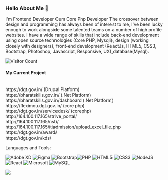 ### Hello About Me 👋

I'm
Frontend Developer Cum Core Php Developer
The crossover between design and programming has always been of interest to me, I've been lucky enough to work alongside some talented teams on a number of high profile websites. I have a wide range of skills that include back-end development using open source technologies (Core PHP, Mysqli), design (working closely with designers), front-end development (ReactJs, HTML5, CSS3, Bootstrap, Photoshop, Javascript, Responsive, UX),database(Mysql).


![Visitor Count](https://profile-counter.glitch.me/Praveenwebdeveloper/count.svg)

<div>
  <h4>My Current Project</h4><br>
https://dgt.gov.in/ (Drupal Platform)<br>
https://bharatskills.gov.in/ (.Net Platform)<br>
https://bharatskills.gov.in/dashboard (.Net Platform)<br>
https://fleximou.dgt.gov.in/ (core php)<br>
https://dgt.gov.in/servicedesk/ (corephp)<br>
http://164.100.117.165/strive_portal/ <br>
http://164.100.117.165/nsti/ <br>
http://164.100.117.165/itiadmission/upload_excel_file.php <br>
https://dgt.gov.in/award/ <br>
https://dgt.gov.in/kds/  <br>
</div>

Languages and Tools: 

<img alt="Adobe XD" src="https://img.shields.io/badge/adobexd-%23FF26BE.svg?style=flat-square&logo=adobexd&logoColor=white"/> <img alt="Figma" src="https://img.shields.io/badge/figma-%23F24E1E.svg?style=flat-square&logo=figma&logoColor=white"/> <img alt="Bootstrap" src="https://img.shields.io/badge/bootstrap-%23563D7C.svg?style=flat-square&logo=bootstrap&logoColor=white"/><img alt="PHP" src="https://img.shields.io/badge/php-%23777BB4.svg?style=flat-square&logo=php&logoColor=white"/> <img alt="HTML5" src="https://img.shields.io/badge/html5-%23E34F26.svg?style=flat-square&logo=html5&logoColor=white"/> <img alt="CSS3" src="https://img.shields.io/badge/css3-%231572B6.svg?style=flat-square&logo=css3&logoColor=white"/> <img alt="NodeJS" src="https://img.shields.io/badge/node.js-%2343853D.svg?style=flat-square&logo=node-dot-js&logoColor=white"/> <img alt="React" src="https://img.shields.io/badge/react-%2320232a.svg?style=flat-square&logo=react&logoColor=%2361DAFB"/> <img alt="Microsoft" src="https://img.shields.io/badge/azure-%230072C6.svg?style=flat-square&logo=azure-devops&logoColor=white"/> <img alt="MySQL" src="https://img.shields.io/badge/mysql-%2300f.svg?style=flat-square&logo=mysql&logoColor=white"/> 

![](https://activity-graph.herokuapp.com/graph?username=praveenwebdeveloper&theme=react-dark&area=true)
<!--
**Praveenwebdeveloper/Praveenwebdeveloper** is a ✨ _special_ ✨ repository because its `README.md` (this file) appears on your GitHub profile.

Here are some ideas to get you started:

- 🔭 I’m currently working on ...
- 🌱 I’m currently learning ...
- 👯 I’m looking to collaborate on ...
- 🤔 I’m looking for help with ...
- 💬 Ask me about ...
- 📫 How to reach me: ...
- 😄 Pronouns: ...
- ⚡ Fun fact: .....

-->
